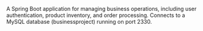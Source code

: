 A Spring Boot application for managing business operations, including user authentication, product inventory, and order processing. Connects to a MySQL database (businessproject) running on port 2330.


